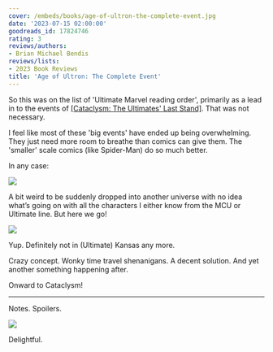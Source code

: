 ```yaml
---
cover: /embeds/books/age-of-ultron-the-complete-event.jpg
date: '2023-07-15 02:00:00'
goodreads_id: 17824746
rating: 3
reviews/authors:
- Brian Michael Bendis
reviews/lists:
- 2023 Book Reviews
title: 'Age of Ultron: The Complete Event'
---
```

So this was on the list of 'Ultimate Marvel reading order', primarily as a lead in to the events of [[Cataclysm: The Ultimates' Last Stand]](). That was not necessary. 

I feel like most of these 'big events' have ended up being overwhelming. They just need more room to breathe than comics can give them. The 'smaller' scale comics (like Spider-Man) do so much better. 

In any case:

![](/embeds/books/attachments/age-of-ultron-textbundle-f8d500.png)

A bit weird to be suddenly dropped into another universe with no idea what’s going on with all the characters I either know from the MCU or Ultimate line. But here we go!

![](/embeds/books/attachments/age-of-ultron-textbundle-7edd25.png)

Yup. Definitely not in (Ultimate) Kansas any more. 

Crazy concept. Wonky time travel shenanigans. A decent solution. And yet another something happening after. 

Onward to Cataclysm!

<!--more-->

---



Notes. Spoilers. 

![](/embeds/books/attachments/age-of-ultron-textbundle-def394.png)

Delightful. 
